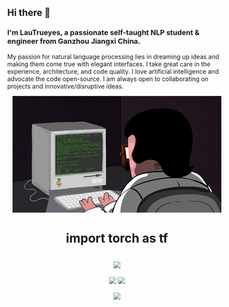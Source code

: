 <!--
**FreeRotate/FreeRotate** is a ✨ _special_ ✨ repository because its `README.md` (this file) appears on your GitHub profile.

Here are some ideas to get you started:
### Hi there 👋
- 🔭 I’m currently working on ...
- 🌱 I’m currently learning ...
- 👯 I’m looking to collaborate on ...
- 🤔 I’m looking for help with ...
- 💬 Ask me about ...
- 📫 How to reach me: ...
- 😄 Pronouns: ...
- ⚡ Fun fact: ...
-->

## Hi there 👋
### I'm LauTrueyes, a passionate self-taught NLP student & engineer from Ganzhou Jiangxi China.
My passion for natural language processing lies in dreaming up ideas and making them come true with elegant interfaces. I take great care in the experience, architecture, and code quality. I love artificial intelligence and advocate the code open-source. I am always open to collaborating on projects and innovative/disruptive ideas.
<!-- 敲代码的图片 -->
<div align="center">
  <img src="./coding.gif"/>
  <h1>import torch as tf</h1>
</div>
<br>

<!-- 连续提交代码天数记录 -->
<div align="center">
  <img height="180px" src="https://github-readme-streak-stats.herokuapp.com?user=FreeRotate&theme=vue&date_format=M%20j%5B%2C%20Y%5D" />
</div>
<br>

<!-- 数据统计 -->
<div align="center">
  <img height="150px" src="https://github-readme-stats.vercel.app/api?username=FreeRotate&show_icons=true&theme=vue" />
  <img height="150px" src="https://github-readme-stats.vercel.app/api/top-langs/?username=FreeRotate&show_icons=true&theme=vue" />
</div>
<br>

<!-- 活动统计 -->
<div align="center">
    <img height="300px" src="https://activity-graph.herokuapp.com/graph?username=FreeRotate&theme=github-light&hide_border=true" />
</div>
